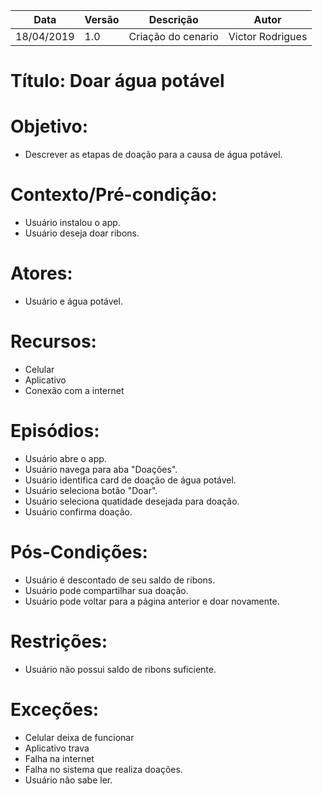 | Data | Versão | Descrição | Autor |
|---|---|---|---|
| 18/04/2019 | 1.0 | Criação do cenario | Victor Rodrigues |

# Título: Doar água potável

# Objetivo: 

- Descrever as etapas de doação para a causa de água potável.

# Contexto/Pré-condição: 

- Usuário instalou o app.
- Usuário deseja doar ribons.

# Atores: 

- Usuário e água potável.

# Recursos: 

- Celular
- Aplicativo
- Conexão com a internet

# Episódios: 

- Usuário abre o app.
- Usuário navega para aba "Doações".
- Usuário identifica card de doação de água potável.
- Usuário seleciona botão "Doar".
- Usuário seleciona quatidade desejada para doação.
- Usuário confirma doação.

# Pós-Condições: 

- Usuário é descontado de seu saldo de ribons.
- Usuário pode compartilhar sua doação.
- Usuário pode voltar para a página anterior e doar novamente.

# Restrições: 

- Usuário não possui saldo de ribons suficiente.

# Exceções:

- Celular deixa de funcionar 
- Aplicativo trava 
- Falha na internet 
- Falha no sistema que realiza doações.
- Usuário não sabe ler.